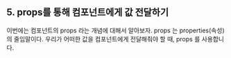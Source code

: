 
## 5. props를 통해 컴포넌트에게 값 전달하기

이번에는 컴포넌트의 props 라는 개념에 대해서 알아보자. props 는 properties(속성) 의 줄임말이다. 우리가 어떠한 값을 컴포넌트에게 전달해줘야 할 때, props 를 사용합니다.